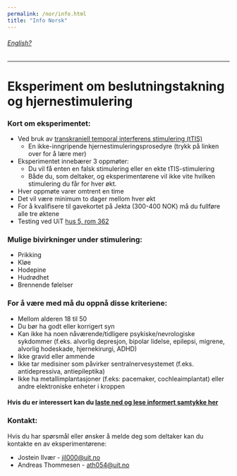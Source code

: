 ```yaml
---
permalink: /nor/info.html
title: "Info Norsk"
---
```

###### [English?](https://jil000.github.io/ttis/eng/info) 

---

# Eksperiment om beslutningstakning og hjernestimulering


### Kort om eksperimentet: 
* Ved bruk av [transkraniell temporal interferens stimulering (tTIS)](https://jil000.github.io/ttis/nor/info/ttis)
  * En ikke-inngripende hjernestimuleringsprosedyre (trykk på linken over for å lære mer)
* Eksperimentet innebærer 3 oppmøter:
  * Du vil få enten en falsk stimulering eller en ekte tTIS-stimulering
  * Både du, som deltaker, og eksperimentørene vil ikke vite hvilken stimulering du får for hver økt.
* Hver oppmøte varer omtrent en time
* Det vil være minimum to dager mellom hver økt
* For å kvalifisere til gavekortet på Jekta (300-400 NOK) må du fullføre alle tre øktene 
* Testing ved UiT [hus 5, rom 362](https://link.mazemap.com/18tSHnJI)

### Mulige bivirkninger under stimulering:
  * Prikking
  * Kløe
  * Hodepine
  * Hudrødhet
  * Brennende følelser


### For å være med må du oppnå disse kriteriene:
* Mellom alderen 18 til 50
* Du bør ha godt eller korrigert syn
* Kan ikke ha noen nåværende/tidligere psykiske/nevrologiske sykdommer (f.eks. alvorlig depresjon, bipolar lidelse, epilepsi, migrene, alvorlig hodeskade, hjernekirurgi, ADHD)
* Ikke gravid eller ammende
* Ikke tar medisiner som påvirker sentralnervesystemet (f.eks. antidepressiva, antiepileptika)
* Ikke ha metallimplantasjoner (f.eks: pacemaker, cochleaimplantat) eller andre elektroniske enheter i kroppen



#### Hvis du er interessert kan du [laste ned og lese informert samtykke her](https://github.com/jil000/ttis/raw/main/documents/samtykkeNOR.pdf)


### Kontakt:
Hvis du har spørsmål eller ønsker å melde deg som deltaker kan du kontakte en av eksperimentørene:

* Jostein Ilvær - [jil000@uit.no](mailto:jil000@uit.no) 
* Andreas Thommesen - [ath054@uit.no](mailto:ath054@uit.no)

